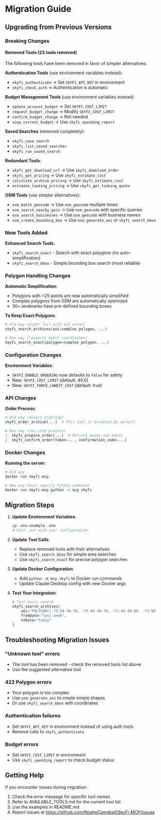 # Migration Guide

## Upgrading from Previous Versions

### Breaking Changes

#### Removed Tools (23 tools removed)

The following tools have been removed in favor of simpler alternatives:

**Authentication Tools** (use environment variables instead):
- `skyfi_authenticate` → Set `SKYFI_API_KEY` in environment
- `skyfi_check_auth` → Authentication is automatic

**Budget Management Tools** (use environment variables instead):
- `update_account_budget` → Set `SKYFI_COST_LIMIT`
- `request_budget_change` → Modify `SKYFI_COST_LIMIT`
- `confirm_budget_change` → Not needed
- `view_current_budget` → Use `skyfi_spending_report`

**Saved Searches** (removed completely):
- `skyfi_save_search`
- `skyfi_list_saved_searches`
- `skyfi_run_saved_search`

**Redundant Tools**:
- `skyfi_get_download_url` → Use `skyfi_download_order`
- `skyfi_get_pricing` → Use `skyfi_estimate_cost`
- `calculate_archive_pricing` → Use `skyfi_estimate_cost`
- `estimate_tasking_pricing` → Use `skyfi_get_tasking_quote`

**OSM Tools** (use simpler alternatives):
- `osm_batch_geocode` → Use `osm_geocode` multiple times
- `osm_search_nearby_pois` → Use `osm_geocode` with specific queries
- `osm_search_businesses` → Use `osm_geocode` with business names
- `osm_create_bounding_box` → Use `osm_generate_aoi` or `skyfi_search_bbox`

### New Tools Added

**Enhanced Search Tools**:
- `skyfi_search_exact` - Search with exact polygons (no auto-simplification)
- `skyfi_search_bbox` - Simple bounding box search (most reliable)

### Polygon Handling Changes

**Automatic Simplification**:
- Polygons with >25 points are now automatically simplified
- Complex polygons from OSM are automatically optimized
- 30+ landmarks have pre-defined bounding boxes

**To Keep Exact Polygons**:
```python
# Old way (might fail with 422 error)
skyfi_search_archives(aoi=complex_polygon, ...)

# New way (respects exact coordinates)
skyfi_search_exact(polygon=complex_polygon, ...)
```

### Configuration Changes

**Environment Variables**:
- `SKYFI_ENABLE_ORDERING` now defaults to `false` for safety
- New: `SKYFI_COST_LIMIT` (default: 40.0)
- New: `SKYFI_FORCE_LOWEST_COST` (default: true)

### API Changes

**Order Process**:
```python
# Old way (direct ordering)
skyfi_order_archive(...)  # This tool is disabled by default

# New way (two-step process)
1. skyfi_prepare_order(...)  # Returns quote and token
2. skyfi_confirm_order(token=..., confirmation_code=...)
```

### Docker Changes

**Running the server**:
```bash
# Old way
docker run skyfi-mcp

# New way (must specify Python command)
docker run skyfi-mcp python -m mcp_skyfi
```

## Migration Steps

1. **Update Environment Variables**:
   ```bash
   cp .env.example .env
   # Edit .env with your configuration
   ```

2. **Update Tool Calls**:
   - Replace removed tools with their alternatives
   - Use `skyfi_search_bbox` for simple area searches
   - Use `skyfi_search_exact` for precise polygon searches

3. **Update Docker Configuration**:
   - Add `python -m mcp_skyfi` to Docker run commands
   - Update Claude Desktop config with new Docker args

4. **Test Your Integration**:
   ```python
   # Test basic search
   skyfi_search_archives(
       aoi="POLYGON((-73.98 40.76, -73.94 40.76, -73.94 40.80, -73.98 40.80, -73.98 40.76))",
       fromDate="last week",
       toDate="today"
   )
   ```

## Troubleshooting Migration Issues

### "Unknown tool" errors
- The tool has been removed - check the removed tools list above
- Use the suggested alternative tool

### 422 Polygon errors
- Your polygon is too complex
- Use `osm_generate_aoi` to create simple shapes
- Or use `skyfi_search_bbox` with coordinates

### Authentication failures
- Set `SKYFI_API_KEY` in environment instead of using auth tools
- Remove calls to `skyfi_authenticate`

### Budget errors
- Set `SKYFI_COST_LIMIT` in environment
- Use `skyfi_spending_report` to check budget status

## Getting Help

If you encounter issues during migration:
1. Check the error message for specific tool names
2. Refer to AVAILABLE_TOOLS.md for the current tool list
3. Use the examples in README.md
4. Report issues at https://github.com/NoaheCampbell/SkyFi-MCP/issues